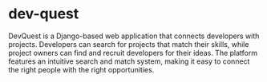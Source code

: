 # dev-quest
DevQuest is a Django-based web application that connects developers with projects. Developers can search for projects that match their skills, while project owners can find and recruit developers for their ideas. The platform features an intuitive search and match system, making it easy to connect the right people with the right opportunities.
